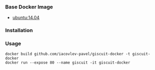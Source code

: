 ### Base Docker Image
* [ubuntu:14.04](https://registry.hub.docker.com/u/library/ubuntu/)

### Installation

### Usage
    docker build github.com/iacovlev-pavel/giscuit-docker -t giscuit-docker
    docker run --expose 80 --name giscuit -it giscuit-docker